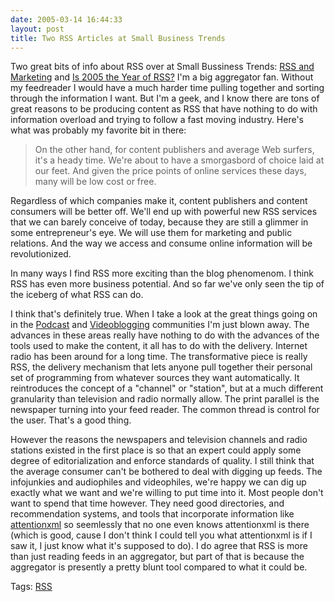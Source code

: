 ```yaml
---
date: 2005-03-14 16:44:33
layout: post
title: Two RSS Articles at Small Business Trends
---
```


Two great bits of info about RSS over at Small Bussiness Trends: [RSS and Marketing](http://www.smallbusinesses.blogspot.com/2005/03/rss-and-marketing.html) and [Is 2005 the Year of RSS?](http://www.smallbusinesses.blogspot.com/2005/03/is-2005-year-of-rss.html) I'm a big aggregator fan. Without my feedreader I would have a much harder time pulling together and sorting through the information I want. But I'm a geek, and I know there are tons of great reasons to be producing content as RSS that have nothing to do with information overload and trying to follow a fast moving industry. Here's what was probably my favorite bit in there:





> On the other hand, for content publishers and average Web surfers, it's a heady time. We're about to have a smorgasbord of choice laid at our feet. And given the price points of online services these days, many will be low cost or free.

Regardless of which companies make it, content publishers and content consumers will be better off. We'll end up with powerful new RSS services that we can barely conceive of today, because they are still a glimmer in some entrepreneur's eye. We will use them for marketing and public relations. And the way we access and consume online information will be revolutionized.

In many ways I find RSS more exciting than the blog phenomenom. I think RSS has even more business potential. And so far we've only seen the tip of the iceberg of what RSS can do.





I think that's definitely true. When I take a look at the great things going on in the [Podcast](http://www.ipodder.org/) and [Videoblogging](http://www.videoblogging.info/) communities I'm just blown away. The advances in these areas really have nothing to do with the advances of the tools used to make the content, it all has to do with the delivery. Internet radio has been around for a long time. The transformative piece is really RSS, the delivery mechanism that lets anyone pull together their personal set of programming from whatever sources they want automatically. It reintroduces the concept of a "channel" or "station", but at a much different granularity than television and radio normally allow. The print parallel is the newspaper turning into your feed reader. The common thread is control for the user. That's a good thing.





However the reasons the newspapers and television channels and radio stations existed in the first place is so that an expert could apply some degree of editorialization and enforce standards of quality. I still think that the average consumer can't be bothered to deal with digging up feeds. The infojunkies and audiophiles and videophiles, we're happy we can dig up exactly what we want and we're willing to put time into it. Most people don't want to spend that time however. They need good directories, and recommendation systems, and tools that incorporate information like [attentionxml](http://developers.technorati.com/wiki/attentionxml) so seemlessly that no one even knows attentionxml is there (which is good, cause I don't think I could tell you what attentionxml is if I saw it, I just know what it's supposed to do). I do agree that RSS is more than just reading feeds in an aggregator, but part of that is because the aggregator is presently a pretty blunt tool compared to what it could be.





Tags: [RSS](http://www.bitsplitter.net/tag.php/rss)
